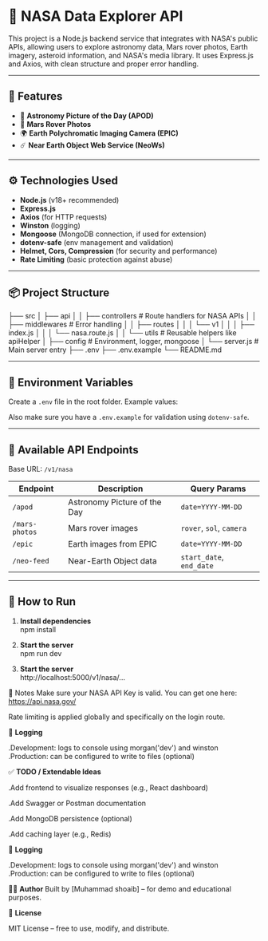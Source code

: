 # 🚀 NASA Data Explorer API

This project is a Node.js backend service that integrates with NASA's public APIs, allowing users to explore astronomy data, Mars rover photos, Earth imagery, asteroid information, and NASA's media library. It uses Express.js and Axios, with clean structure and proper error handling.

---

## 📁 Features

- 🔭 **Astronomy Picture of the Day (APOD)**
- 🚗 **Mars Rover Photos**
- 🌍 **Earth Polychromatic Imaging Camera (EPIC)**
- ☄️ **Near Earth Object Web Service (NeoWs)**

---

## ⚙️ Technologies Used

- **Node.js** (v18+ recommended)
- **Express.js**
- **Axios** (for HTTP requests)
- **Winston** (logging)
- **Mongoose** (MongoDB connection, if used for extension)
- **dotenv-safe** (env management and validation)
- **Helmet, Cors, Compression** (for security and performance)
- **Rate Limiting** (basic protection against abuse)

---

## 📦 Project Structure

├── src
│ ├── api
│ │ ├── controllers # Route handlers for NASA APIs
│ │ ├── middlewares # Error handling
│ │ ├── routes
│ │ │ └── v1
│ │ │ ├── index.js
│ │ │ └── nasa.route.js
│ │ └── utils # Reusable helpers like apiHelper
│ ├── config # Environment, logger, mongoose
│ └── server.js # Main server entry
├── .env
├── .env.example
└── README.md


---

## 🔑 Environment Variables

Create a `.env` file in the root folder. Example values:


Also make sure you have a `.env.example` for validation using `dotenv-safe`.

---

## 📡 Available API Endpoints

Base URL: `/v1/nasa`

| Endpoint             | Description                                   | Query Params                       |
|----------------------|-----------------------------------------------|------------------------------------|
| `/apod`              | Astronomy Picture of the Day                  | `date=YYYY-MM-DD`                 |
| `/mars-photos`       | Mars rover images                             | `rover`, `sol`, `camera`          |
| `/epic`              | Earth images from EPIC                        | `date=YYYY-MM-DD`                 |
| `/neo-feed`          | Near-Earth Object data                        | `start_date`, `end_date`          |

---

## 🧪 How to Run

1. **Install dependencies**  
   npm install

2. **Start the server**  
   npm run dev

3. **Start the server**  
   http://localhost:5000/v1/nasa/...

📌 Notes
Make sure your NASA API Key is valid. You can get one here: https://api.nasa.gov/

Rate limiting is applied globally and specifically on the login route.



📂 **Logging** 

.Development: logs to console using morgan('dev') and winston
.Production: can be configured to write to files (optional)

✅ **TODO / Extendable Ideas** 

.Add frontend to visualize responses (e.g., React dashboard)

.Add Swagger or Postman documentation

.Add MongoDB persistence (optional)

.Add caching layer (e.g., Redis)



📂 **Logging** 

.Development: logs to console using morgan('dev') and winston
.Production: can be configured to write to files (optional)



👨‍💻 **Author**
Built by [Muhammad shoaib] – for demo and educational purposes.



📃 **License**

MIT License – free to use, modify, and distribute.

